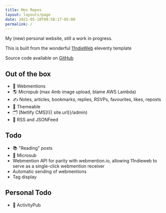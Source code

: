 ```yaml
---
title: Mon Repos
layout: layouts/page
date: 2021-05-10T09:58:17-05:00
permalink: /
---
```

My (new) personal website, still a work in progress.

This is built from the wonderful [11ndieWeb](https://github.com/rockorager/11ndieWeb) eleventy template

Source code available on [GitHub](https://github.com/rockorager/11ndieWeb)

## Out of the box

* 🚀 Webmentions
* 🌎 Micropub (max 4mb image upload, blame AWS Lambda)
* ✍️ Notes, articles, bookmarks, replies, RSVPs, favourites, likes, reposts
* 🎨 Themeable
* 🗂 \[Netlify CMS]({{ site.url}}/admin)
* 📡 RSS and JSONFeed

## Todo

* 📚 "Reading" posts
* 📡 Microsub
* Webmention API for parity with webmention.io, allowing 11ndieweb to serve as a single-click webmention receiver
* Automatic sending of webmentions
* Tag display

## Personal Todo

* 📡 ActivityPub
